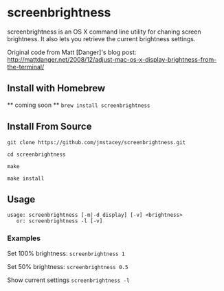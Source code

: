 screenbrightness
================

screenbrightness is an OS X command line utility for chaning screen brightness. It also lets you retrieve the current brightness settings.

Original code from Matt [Danger]'s blog post: http://mattdanger.net/2008/12/adjust-mac-os-x-display-brightness-from-the-terminal/

Install with Homebrew
--------------------

** coming soon ** ```brew install screenbrightness```

Install From Source
------------------

```shell
git clone https://github.com/jmstacey/screenbrightness.git

cd screenbrightness

make

make install
```

Usage
------------------
```shell
usage: screenbrightness [-m|-d display] [-v] <brightness>
   or: screenbrightness -l [-v]
```

### Examples

Set 100% brightness: ```screenbrightness 1```

Set 50% brightness: ```screenbrightness 0.5```

Show current settings ```screenbrightness -l```